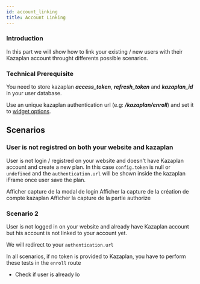 ```yaml
---
id: account_linking
title: Account Linking
---
```


### Introduction

In this part we will show how to link your existing / new users with
their Kazaplan account throught differents possible scenarios.

### Technical Prerequisite

You need to store kazaplan ***access_token***, ***refresh_token*** and ***kazaplan_id*** in your user database.

Use an unique kazaplan authentication url (e.g: ***/kazaplan/enroll***) and set it to [widget options](setup.md#options).

## Scenarios

### User is not registred on both your website and kazaplan

User is not login / registred on your website and doesn't have Kazaplan
account and create a new plan. In this case `config.token` is null or
`undefined` and the `authentication.url` will be shown inside the
kazaplan iFrame once user save the plan.

Afficher capture de la modal de login Afficher la capture de la création
de compte kazaplan Afficher la capture de la partie authorize

### Scenario 2

User is not logged in on your website and already have Kazaplan account
but his account is not linked to your account yet.

We will redirect to your `authentication.url`

In all scenarios, if no token is provided to Kazaplan, you have to
perform these tests in the `enroll` route

-   Check if user is already lo
